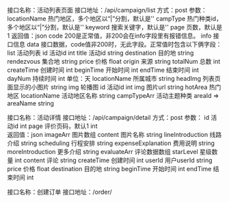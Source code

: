 接口名称：活动列表页面
接口地址：/api/campaign/list
方式：post
参数：
    locationName   热门地区，多个地区以“|”分割，默认是''
    campType       热门种类id，多个地区以“|”分割，默认是''
    keyword        搜索关键字，默认是''
    page           页数，默认是1
返回值：json
    code   200是正常值，非200会在info字段里有报错信息。
    info   接口信息
    data   接口数据，code值非200时，无此字段。正常值时包含以下俩字段：
        list    活动列表
            id  活动id  int
            title  活动id  string
            destination  目的地  string
            rendezvous  集合地  string
            price       价格  float
            origin      来源  string
            totalNum    总数  int
            createTime  创建时间  int
            beginTime   开始时间  int
            endTime     结束时间  int
            dayNum      持续时间  int  单位：天
            locationName  所属城市  string
            headImg     列表页面显示的小图片  string
        img     轮播图
            id  活动id  int
            img  图片url  string
        hotArea  热门地区
            locationName  活动地区名称 string
        campTypeArr  活动主题种类
            areaId => areaName  string
        
接口名称：活动详情
接口地址：/api/campaign/detail
方式：post
参数：
    id  活动id  int
    page  评价页码，默认1  int  
返回值：json
    imageArr  图片数组 
        content  图片名称  string
    lineIntroduction  线路介绍   string
    scheduling        行程安排   string
    expenseExplanation  费用说明  string
    moreIntroduction  更多介绍  string
    evaluateArr  评论数据数组
        starLevel  星级数量  int
        content    评论      string
        createTime 创建时间  int
        userId     用户userId  string
    price  价格  float
    destination  目的地  string
    beginTime   开始时间  int
    endTime     结束时间  int

接口名称：创建订单
接口地址：/order/
    
